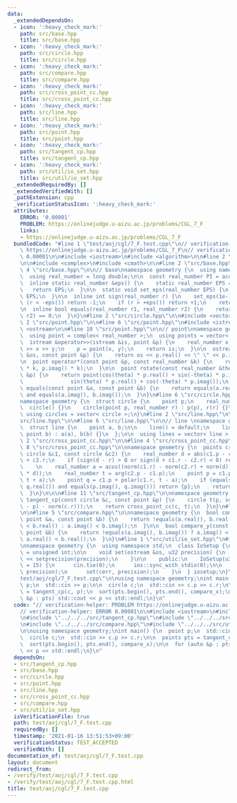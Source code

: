 ```yaml
---
data:
  _extendedDependsOn:
  - icon: ':heavy_check_mark:'
    path: src/base.hpp
    title: src/base.hpp
  - icon: ':heavy_check_mark:'
    path: src/circle.hpp
    title: src/circle.hpp
  - icon: ':heavy_check_mark:'
    path: src/compare.hpp
    title: src/compare.hpp
  - icon: ':heavy_check_mark:'
    path: src/cross_point_cc.hpp
    title: src/cross_point_cc.hpp
  - icon: ':heavy_check_mark:'
    path: src/line.hpp
    title: src/line.hpp
  - icon: ':heavy_check_mark:'
    path: src/point.hpp
    title: src/point.hpp
  - icon: ':heavy_check_mark:'
    path: src/tangent_cp.hpp
    title: src/tangent_cp.hpp
  - icon: ':heavy_check_mark:'
    path: src/util/io_set.hpp
    title: src/util/io_set.hpp
  _extendedRequiredBy: []
  _extendedVerifiedWith: []
  _pathExtension: cpp
  _verificationStatusIcon: ':heavy_check_mark:'
  attributes:
    ERROR: '0.00001'
    PROBLEM: https://onlinejudge.u-aizu.ac.jp/problems/CGL_7_F
    links:
    - https://onlinejudge.u-aizu.ac.jp/problems/CGL_7_F
  bundledCode: "#line 1 \"test/aoj/cgl/7_F.test.cpp\"\n// verification-helper: PROBLEM\
    \ https://onlinejudge.u-aizu.ac.jp/problems/CGL_7_F\n// verification-helper: ERROR\
    \ 0.00001\n\n#include <iostream>\n#include <algorithm>\n\n#line 2 \"src/tangent_cp.hpp\"\
    \n\n#include <complex>\n#include <cmath>\n\n#line 2 \"src/base.hpp\"\n\n#line\
    \ 4 \"src/base.hpp\"\n\n// base\nnamespace geometry {\n  using namespace std;\n\
    \  using real_number = long double;\n\n  const real_number PI = acosl(-1);\n\n\
    \  inline static real_number &eps() {\n    static real_number EPS = 1e-10;\n \
    \   return EPS;\n  }\n\n  static void set_eps(real_number EPS) {\n    eps() =\
    \ EPS;\n  }\n\n  inline int sign(real_number r) {\n    set_eps(1e-10);\n    if\
    \ (r < -eps()) return -1;\n    if (r > +eps()) return +1;\n    return 0;\n  }\n\
    \n  inline bool equals(real_number r1, real_number r2) {\n    return sign(r1 -\
    \ r2) == 0;\n  }\n}\n#line 2 \"src/circle.hpp\"\n\n#include <vector>\n\n#line\
    \ 2 \"src/point.hpp\"\n\n#line 6 \"src/point.hpp\"\n#include <istream>\n#include\
    \ <ostream>\n\n#line 10 \"src/point.hpp\"\n\n// point\nnamespace geometry {\n\
    \  using point = complex< real_number >;\n  using points = vector< point >;\n\n\
    \  istream &operator>>(istream &is, point &p) {\n    real_number x, y;\n    is\
    \ >> x >> y;\n    p = point(x, y);\n    return is;\n  }\n\n  ostream &operator<<(ostream\
    \ &os, const point &p) {\n    return os << p.real() << \" \" << p.imag();\n  }\n\
    \n  point operator*(const point &p, const real_number &k) {\n    return point(p.real()\
    \ * k, p.imag() * k);\n  }\n\n  point rotate(const real_number &theta, const point\
    \ &p) {\n    return point(cos(theta) * p.real() + sin(-theta) * p.imag(),\n  \
    \               sin(theta) * p.real() + cos(-theta) * p.imag());\n  }\n\n  bool\
    \ equals(const point &a, const point &b) {\n    return equals(a.real(), b.real())\
    \ and equals(a.imag(), b.imag());\n  }\n}\n#line 6 \"src/circle.hpp\"\n\n// circle\n\
    namespace geometry {\n  struct circle {\n    point p;\n    real_number r;\n  \
    \  circle() {}\n    circle(point p, real_number r) : p(p), r(r) {}\n  };\n\n \
    \ using circles = vector< circle >;\n}\n#line 2 \"src/line.hpp\"\n\n#line 4 \"\
    src/line.hpp\"\n\n#line 6 \"src/line.hpp\"\n\n// line \nnamespace geometry {\n\
    \  struct line {\n    point a, b;\n\n    line() = default;\n    line(point a,\
    \ point b) : a(a), b(b) {}\n  };\n\n  using lines = vector< line >;\n}\n#line\
    \ 2 \"src/cross_point_cc.hpp\"\n\n#line 4 \"src/cross_point_cc.hpp\"\n\n#line\
    \ 8 \"src/cross_point_cc.hpp\"\n\nnamespace geometry {\n  points cross_point_cc(const\
    \ circle &c1, const circle &c2) {\n    real_number d = abs(c1.p - c2.p), r = c1.r\
    \ + c2.r;\n    if (sign(d - r) > 0 or sign(d + c1.r - c2.r) < 0) return {};\n\
    \    \n    real_number a = acos((norm(c1.r) - norm(c2.r) + norm(d)) / (2 * c1.r\
    \ * d));\n    real_number t = arg(c2.p - c1.p);\n    point p = c1.p + polar(c1.r,\
    \ t + a);\n    point q = c1.p + polar(c1.r, t - a);\n    if (equals(p.real(),\
    \ q.real()) and equals(p.imag(), q.imag())) return {p};\n    return {p, q};\n\
    \  }\n}\n\n\n#line 11 \"src/tangent_cp.hpp\"\n\nnamespace geometry {\n  points\
    \ tangent_cp(const circle &c, const point &p) {\n    circle t(p, sqrt(norm(c.p\
    \ - p) - norm(c.r)));\n    return cross_point_cc(c, t);\n  }\n}\n#line 2 \"src/compare.hpp\"\
    \n\n#line 5 \"src/compare.hpp\"\n\nnamespace geometry {\n  bool compare_x(const\
    \ point &a, const point &b) {\n    return !equals(a.real(), b.real()) ? a.real()\
    \ < b.real() : a.imag() < b.imag();\n  }\n\n  bool compare_y(const point &a, const\
    \ point &b) {\n    return !equals(a.imag(), b.imag()) ? a.imag() < b.imag() :\
    \ a.real() < b.real();\n  }\n}\n#line 1 \"src/util/io_set.hpp\"\n#include <iomanip>\n\
    \nnamespace geometry {\n  using namespace std;\n  class IoSetup {\n    using u32\
    \ = unsigned int;\n\n    void set(ostream &os, u32 precision) {\n      os << fixed\
    \ << setprecision(precision);\n    }\n\n    public:\n    IoSetup(u32 precision\
    \ = 15) {\n      cin.tie(0);\n      ios::sync_with_stdio(0);\n\n      set(cout,\
    \ precision);\n      set(cerr, precision);\n    }\n  } iosetup;\n}\n#line 11 \"\
    test/aoj/cgl/7_F.test.cpp\"\n\nusing namespace geometry;\nint main() {\n  point\
    \ p;\n  std::cin >> p;\n\n  circle c;\n  std::cin >> c.p >> c.r;\n\n  points pts\
    \ = tangent_cp(c, p);\n  sort(pts.begin(), pts.end(), compare_x);\n\n  for (auto\
    \ &p : pts) std::cout << p << std::endl;\n}\n"
  code: "// verification-helper: PROBLEM https://onlinejudge.u-aizu.ac.jp/problems/CGL_7_F\n\
    // verification-helper: ERROR 0.00001\n\n#include <iostream>\n#include <algorithm>\n\
    \n#include \"../../../src/tangent_cp.hpp\"\n#include \"../../../src/point.hpp\"\
    \n#include \"../../../src/compare.hpp\"\n#include \"../../../src/util/io_set.hpp\"\
    \n\nusing namespace geometry;\nint main() {\n  point p;\n  std::cin >> p;\n\n\
    \  circle c;\n  std::cin >> c.p >> c.r;\n\n  points pts = tangent_cp(c, p);\n\
    \  sort(pts.begin(), pts.end(), compare_x);\n\n  for (auto &p : pts) std::cout\
    \ << p << std::endl;\n}\n"
  dependsOn:
  - src/tangent_cp.hpp
  - src/base.hpp
  - src/circle.hpp
  - src/point.hpp
  - src/line.hpp
  - src/cross_point_cc.hpp
  - src/compare.hpp
  - src/util/io_set.hpp
  isVerificationFile: true
  path: test/aoj/cgl/7_F.test.cpp
  requiredBy: []
  timestamp: '2021-01-16 13:51:53+09:00'
  verificationStatus: TEST_ACCEPTED
  verifiedWith: []
documentation_of: test/aoj/cgl/7_F.test.cpp
layout: document
redirect_from:
- /verify/test/aoj/cgl/7_F.test.cpp
- /verify/test/aoj/cgl/7_F.test.cpp.html
title: test/aoj/cgl/7_F.test.cpp
---
```


